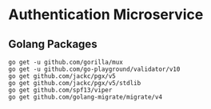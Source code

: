 # Authentication Microservice

## Golang Packages

```
go get -u github.com/gorilla/mux
go get -u github.com/go-playground/validator/v10
go get github.com/jackc/pgx/v5
go get github.com/jackc/pgx/v5/stdlib
go get github.com/spf13/viper
go get github.com/golang-migrate/migrate/v4
```

